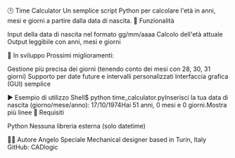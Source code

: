 🕒 Time Calculator
Un semplice script Python per calcolare l'età in anni, mesi e giorni a partire dalla data di nascita.
📌 Funzionalità

Input della data di nascita nel formato gg/mm/aaaa
Calcolo dell'età attuale
Output leggibile con anni, mesi e giorni

🔧 In sviluppo
Prossimi miglioramenti:

Gestione più precisa dei giorni (tenendo conto dei mesi con 28, 30, 31 giorni)
Supporto per date future e intervalli personalizzati
Interfaccia grafica (GUI) semplice

▶️ Esempio di utilizzo
Shell$ python time_calculator.pyInserisci la tua data di nascita (giorno/mese/anno): 17/10/1974Hai 51 anni, 0 mesi e 0 giorni.Mostra più linee
📁 Requisiti

Python 
Nessuna libreria esterna (solo datetime)

👨‍💻 Autore
Angelo Speciale
Mechanical designer based in Turin, Italy
GitHub: CADlogic

